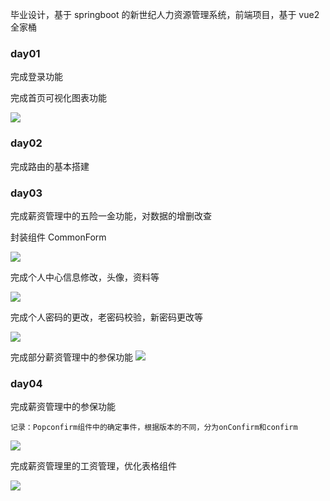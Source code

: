 毕业设计，基于 springboot 的新世纪人力资源管理系统，前端项目，基于 vue2 全家桶

### day01

完成登录功能

完成首页可视化图表功能

![](https://static.q6q.cc/hrm/day01.png)

### day02

完成路由的基本搭建

### day03

完成薪资管理中的五险一金功能，对数据的增删改查

封装组件 CommonForm

![](https://static.q6q.cc/hrm/day03.png)

完成个人中心信息修改，头像，资料等

![](https://static.q6q.cc/hrm/day0302.png)

完成个人密码的更改，老密码校验，新密码更改等

![](https://static.q6q.cc/hrm/day0303.png)

完成部分薪资管理中的参保功能
![](https://static.q6q.cc/hrm/day0304.png)

### day04

完成薪资管理中的参保功能

```
记录：Popconfirm组件中的确定事件，根据版本的不同，分为onConfirm和confirm
```

![](https://static.q6q.cc/hrm/day04.png)

完成薪资管理里的工资管理，优化表格组件

![](https://static.q6q.cc/hrm/day0401.png)
